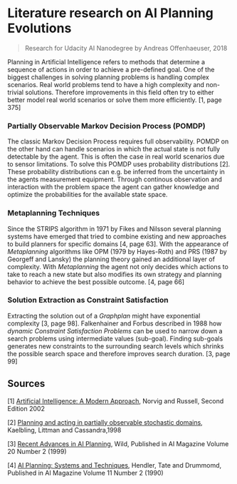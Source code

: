 # Literature research on AI Planning Evolutions

> Research for Udacity AI Nanodegree by Andreas Offenhaeuser, 2018

Planning in Artificial Intelligence refers to methods that determine a sequence of actions in order to achieve a pre-defined goal. One of the biggest challenges in solving planning problems is handling complex scenarios. Real world problems tend to have a high complexity and non-trivial solutions. Therefore improvements in this field often try to either better model real world scenarios or solve them more efficiently. [1, page 375]

### Partially Observable Markov Decision Process (POMDP)

The classic Markov Decision Process requires full observability. POMDP on the other hand can handle scenarios in which the actual state is not fully detectable by the agent. This is often the case in real world scenarios due to sensor limitations. To solve this POMDP uses probability distributions [2]. These probability distributions can e.g. be inferred from the uncertainty in the agents measurement equipment. Through continous observation and interaction with the problem space the agent can gather knowledge and optimize the probabilities for the available state space.

### Metaplanning Techniques

Since the STRIPS algorithm in 1971 by Fikes and Nilsson several planning systems have emerged that tried to combine existing and new approaches to build planners for specific domains [4, page 63]. With the appearance of _Metaplanning_ algorithms like OPM (1979 by Hayes-Roth) and PRS (1987 by Georgeff and Lansky) the planning theory gained an additional layer of complexity. With _Metaplanning_ the agent not only decides which actions to take to reach a new state but also modifies its own strategy and planning behavior to achieve the best possible outcome. [4, page 66]

### Solution Extraction as Constraint Satisfaction

Extracting the solution out of a _Graphplan_ might have exponential complexity [3, page 98]. Falkenhainer and Forbus described in 1988 how _dynamic Constraint Satisfaction Problems_ can be used to narrow down a search problems using intermediate values (sub-goal). Finding sub-goals generates new constraints to the surrounding search levels which shrinks the possible search space and therefore improves search duration. [3, page 99]

## Sources

[1] [Artificial Intelligence: A Modern Approach](http://aima.cs.berkeley.edu/2nd-ed/newchap11.pdf), Norvig and Russell, Second Edition 2002

[2] [Planning and acting in partially observable
stochastic domains](http://people.csail.mit.edu/lpk/papers/aij98-pomdp.pdf), Kaelbling, Littman and Cassandra,1998

[3] [Recent Advances in AI Planning](https://www.aaai.org/ojs/index.php/aimagazine/article/view/1459/1358), Wild, Published in AI Magazine Volume 20 Number 2 (1999)

[4] [AI Planning: Systems and Techniques](https://www.aaai.org/ojs/index.php/aimagazine/article/view/833/751), Hendler, Tate and Drummomd, Published in AI Magazine Volume 11 Number 2 (1990) 